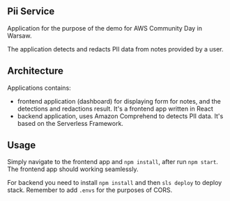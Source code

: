 ## Pii Service

Application for the purpose of the demo for AWS Community Day in Warsaw.

The application detects and redacts PII data from notes provided by a user.

## Architecture

Applications contains:

- frontend application (dashboard) for displaying form for notes, and the detections and redactions result. It's a frontend app written in React
- backend application, uses Amazon Comprehend to detects PII data. It's based on the Serverless Framework.

## Usage

Simply navigate to the frontend app and `npm install`, after run `npm start`. The frontend app should working seamlessly.

For backend you need to install `npm install` and then `sls deploy` to deploy stack. Remember to add `.envs` for the purposes of CORS.
